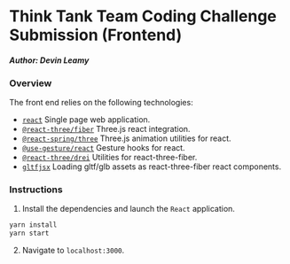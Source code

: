 # Think Tank Team Coding Challenge Submission (Frontend)
#### _Author: Devin Leamy_

### Overview
The front end relies on the following technologies:
- [`react`](https://www.google.com/search?client=safari&rls=en&q=react+js&ie=UTF-8&oe=UTF-8) Single page web application.
- [`@react-three/fiber`](https://docs.pmnd.rs/react-three-fiber/getting-started/introduction) Three.js react integration.
- [`@react-spring/three`](https://react-spring.dev) Three.js animation utilities for react.
- [`@use-gesture/react`](https://use-gesture.netlify.app) Gesture hooks for react.
- [`@react-three/drei`](https://github.com/pmndrs/drei) Utilities for react-three-fiber.
- [`gltfjsx`](https://github.com/pmndrs/gltfjsx) Loading gltf/glb assets as react-three-fiber react components.

### Instructions 
1. Install the dependencies and launch the `React` application.
```bash
yarn install
yarn start
```
2. Navigate to `localhost:3000`.


